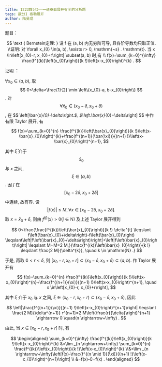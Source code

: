 ```yaml
---
title: 1223数分I——一道泰勒展开有关的分析题
tags: 数分I 泰勒展开
author: 陆昊琨
---
```




题目：


$$
\text { Bernstein定理: }
设 f 在 (a, b) 内无穷阶可导, 且各阶导数均只取正值. \\证明: 对 \forall x_{0} \in(a, b), \exists r> 0, \mathrm{~s} . \mathrm{t}. 当 x \in\left[x_{0}-r, x_{0}+r\right] \subset(a, b) 时,有
\\
f(x)=\sum_{k=0}^{\infty} \frac{f^{(k)}\left(x_{0}\right)}{k !}\left(x-x_{0}\right)^{k} .
$$
<!--more-->

证明 ：

$\forall x_{0} \in(a, b)$, 取 
$$
0<\delta<\frac{1}{2} \min \left\{x_{0}-a, b-x_{0}\right\}
$$. 
对 
$$
\forall \bar{x}_{0} \in\left(x_{0}-\delta, x_{0}+\delta\right)
$$, 
在 
$$
\left[\bar{x}_{0}-\delta\right.$, $\left.\bar{x}_{0}+\delta\right]
$$ 
中作有限 Taylor 展开, 有


$$
f(x)=\sum_{k=0}^{n} \frac{f^{(k)}\left(\bar{x}_{0}\right)}{k !}\left(x-\bar{x}_{0}\right)^{k}+\frac{f^{(n+1)}(\bar{\xi})}{(n+1) !}\left(x-\bar{x}_{0}\right)^{n+1},
$$


其中 $\bar{\xi}$ 介于 
$$
\bar{x}_{0}
$$ 
与 $x$ 之间, 
$$
\xi \in(a, b)
$$
. 因 $f$ 在 
$$
\left[x_{0}-2 \delta, x_{0}+2 \delta\right]
$$ 
中连续, 故有界. 设 
$$
|f(x)| \leqslant M, \forall x \in\left[x_{0}-2 \delta, x_{0}+2 \delta\right] .
$$
取 $x=\bar{x}_{0}+\delta$, 则由 $f^{(j)}(x)>0(j \in \mathrm{N})$ 及上述 Taylor 展开得到


$$
0<\frac{\frac{f^{(k)}\left(\bar{x}_{0}\right)}{k !} \delta^{t} \leqslant f\left(\bar{x}_{0}+\delta\right)-f\left(\bar{x}_{0}\right) \leqslant\left|f\left(\bar{x}_{0}+\delta\right)\right|+\left|f\left(\bar{x}_{0}\right)\right| \leqslant M+M=2 M,}{\frac{f^{(k)}\left(\bar{x}_{0}\right)}{k !} \leqslant \frac{2 M}{\delta^{k}}, \quad k \in \mathrm{N} .}
$$


于是, 再取 $0<r<\delta$, 则 $\left[x_{0}-r, x_{0}+r\right] \subset\left(x_{0}-\delta, x_{0}+\delta\right) \subset(a, b)$. 作 Taylor 展开有


$$
f(x)=\sum_{k=0}^{n} \frac{f^{(k)}\left(x_{0}\right)}{k !}\left(x-x_{0}\right)^{n}+\frac{f^{(n+1)}(\xi)}{(n+1) !}\left(x-x_{0}\right)^{n+1}, \quad x \in\left[x_{0}-r, x_{0}+r\right],
$$


其中 $\xi$ 介于 $x_{0}$ 与 $x$ 之间, $\xi \in\left(x_{0}-r, x_{0}+r\right) \subset\left(x_{0}-\delta, x_{0}+\delta\right)$, 因此


$$
\left|\frac{f^{(n+1)}(\xi)}{(n+1) !}\left(x-x_{0}\right)^{n+1}\right| \leqslant \frac{2 M}{\delta^{n+1}} r^{n+1}=2 M\left(\frac{r}{\delta}\right)^{n+1} \rightarrow 0 \quad(n \rightarrow+\infty) .
$$


由此, 当 $x \in\left[x_{0}-r, x_{0}+r\right]$ 时, 有


$$
\begin{aligned}
\sum_{k=0}^{\infty} \frac{f^{(k)}\left(x_{0}\right)}{k !}\left(x-x_{0}\right)^{k} &=\lim _{n \rightarrow+\infty} \sum_{k=0}^{n} \frac{f^{(k)}\left(x_{0}\right)}{k !}\left(x-x_{0}\right)^{k}
\\&=\lim _{n \rightarrow+\infty}\left[f(x)-\frac{f^{(n \mid 1)}(\xi)}{(n+1) !}\left(x-x_{0}\right)^{n+1}\right] \\
&=f(x)-0=f(x) .
\end{aligned}
$$
